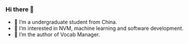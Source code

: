 ### Hi there 👋

- 🔭 I’m a undergraduate student from China.
- 🌱 I’m interested in NVM, machine learning and software development.
- 📕 I’m the author of Vocab Manager. 

